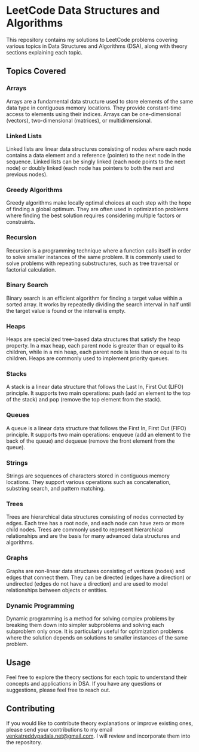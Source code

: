 
  <h1>LeetCode Data Structures and Algorithms</h1>
    <p>This repository contains my solutions to LeetCode problems covering various topics in Data Structures and Algorithms (DSA), along with theory sections explaining each topic.</p>

  <h2>Topics Covered</h2>

  <h3>Arrays</h3>
    <p>Arrays are a fundamental data structure used to store elements of the same data type in contiguous memory locations. They provide constant-time access to elements using their indices. Arrays can be one-dimensional (vectors), two-dimensional (matrices), or multidimensional.</p>

  <h3>Linked Lists</h3>
    <p>Linked lists are linear data structures consisting of nodes where each node contains a data element and a reference (pointer) to the next node in the sequence. Linked lists can be singly linked (each node points to the next node) or doubly linked (each node has pointers to both the next and previous nodes).</p>

  <h3>Greedy Algorithms</h3>
    <p>Greedy algorithms make locally optimal choices at each step with the hope of finding a global optimum. They are often used in optimization problems where finding the best solution requires considering multiple factors or constraints.</p>

  <h3>Recursion</h3>
    <p>Recursion is a programming technique where a function calls itself in order to solve smaller instances of the same problem. It is commonly used to solve problems with repeating substructures, such as tree traversal or factorial calculation.</p>

  <h3>Binary Search</h3>
    <p>Binary search is an efficient algorithm for finding a target value within a sorted array. It works by repeatedly dividing the search interval in half until the target value is found or the interval is empty.</p>
<h3>Heaps</h3>
<p>Heaps are specialized tree-based data structures that satisfy the heap property. In a max heap, each parent node is greater than or equal to its children, while in a min heap, each parent node is less than or equal to its children. Heaps are commonly used to implement priority queues.</p>

<h3>Stacks</h3>
<p>A stack is a linear data structure that follows the Last In, First Out (LIFO) principle. It supports two main operations: push (add an element to the top of the stack) and pop (remove the top element from the stack).</p>

<h3>Queues</h3>
<p>A queue is a linear data structure that follows the First In, First Out (FIFO) principle. It supports two main operations: enqueue (add an element to the back of the queue) and dequeue (remove the front element from the queue).</p>

<h3>Strings</h3>
<p>Strings are sequences of characters stored in contiguous memory locations. They support various operations such as concatenation, substring search, and pattern matching.</p>

<h3>Trees</h3>
<p>Trees are hierarchical data structures consisting of nodes connected by edges. Each tree has a root node, and each node can have zero or more child nodes. Trees are commonly used to represent hierarchical relationships and are the basis for many advanced data structures and algorithms.</p>

<h3>Graphs</h3>
<p>Graphs are non-linear data structures consisting of vertices (nodes) and edges that connect them. They can be directed (edges have a direction) or undirected (edges do not have a direction) and are used to model relationships between objects or entities.</p>

<h3>Dynamic Programming</h3>
<p>Dynamic programming is a method for solving complex problems by breaking them down into simpler subproblems and solving each subproblem only once. It is particularly useful for optimization problems where the solution depends on solutions to smaller instances of the same problem.</p>

  
  <h2>Usage</h2>
    <p>Feel free to explore the theory sections for each topic to understand their concepts and applications in DSA. If you have any questions or suggestions, please feel free to reach out.</p>

  <h2>Contributing</h2>
    <p>If you would like to contribute theory explanations or improve existing ones, please send your contributions to my email <a href="mailto:venkatreddypadala.net@gmail.com">venkatreddypadala.net@gmail.com</a>. I will review and incorporate them into the repository.</p>
